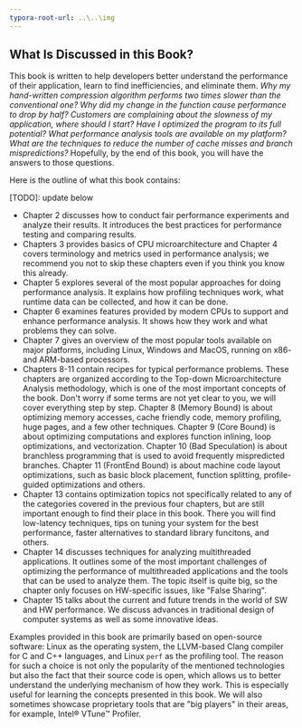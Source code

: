 ```yaml
---
typora-root-url: ..\..\img
---
```


## What Is Discussed in this Book?

This book is written to help developers better understand the performance of their application, learn to find inefficiencies, and eliminate them. *Why my hand-written compression algorithm performs two times slower than the conventional one? Why did my change in the function cause performance to drop by half? Customers are complaining about the slowness of my application, where should I start? Have I optimized the program to its full potential? What performance analysis tools are available on my platform? What are the techniques to reduce the number of cache misses and branch mispredictions?* Hopefully, by the end of this book, you will have the answers to those questions.

Here is the outline of what this book contains:

[TODO]: update below

* Chapter 2 discusses how to conduct fair performance experiments and analyze their results. It introduces the best practices for performance testing and comparing results.
* Chapters 3 provides basics of CPU microarchitecture and Chapter 4 covers terminology and metrics used in performance analysis; we recommend you not to skip these chapters even if you think you know this already. 
* Chapter 5 explores several of the most popular approaches for doing performance analysis. It explains how profiling techniques work, what runtime data can be collected, and how it can be done.
* Chapter 6 examines features provided by modern CPUs to support and enhance performance analysis. It shows how they work and what problems they can solve.
* Chapter 7 gives an overview of the most popular tools available on major platforms, including Linux, Windows and MacOS, running on x86- and ARM-based processors.
* Chapters 8-11 contain recipes for typical performance problems. These chapters are organized according to the Top-down Microarchitecture Analysis methodology, which is one of the most important concepts of the book. Don't worry if some terms are not yet clear to you, we will cover everything step by step. Chapter 8 (Memory Bound) is about optimizing memory accesses, cache friendly code, memory profiling, huge pages, and a few other techniques. Chapter 9 (Core Bound) is about optimizing computations and explores function inlining, loop optimizations, and vectorization. Chapter 10 (Bad Speculation) is about branchless programming that is used to avoid frequently mispredicted branches. Chapter 11 (FrontEnd Bound) is about machine code layout optimizations, such as basic block placement, function splitting, profile-guided optimizations and others.
* Chapter 13 contains optimization topics not specifically related to any of the categories covered in the previous four chapters, but are still important enough to find their place in this book. There you will find low-latency techniques, tips on tuning your system for the best performance, faster alternatives to standard library funcitons, and others.
* Chapter 14 discusses techniques for analyzing multithreaded applications. It outlines some of the most important challenges of optimizing the performance of multithreaded applications and the tools that can be used to analyze them. The topic itself is quite big, so the chapter only focuses on HW-specific issues, like "False Sharing".
* Chapter 15 talks about the current and future trends in the world of SW and HW performance. We discuss advances in traditional design of computer systems as well as some innovative ideas.

Examples provided in this book are primarily based on open-source software: Linux as the operating system, the LLVM-based Clang compiler for C and C++ languages, and Linux `perf` as the profiling tool. The reason for such a choice is not only the popularity of the mentioned technologies but also the fact that their source code is open, which allows us to better understand the underlying mechanism of how they work. This is especially useful for learning the concepts presented in this book. We will also sometimes showcase proprietary tools that are "big players" in their areas, for example, Intel® VTune™ Profiler.
